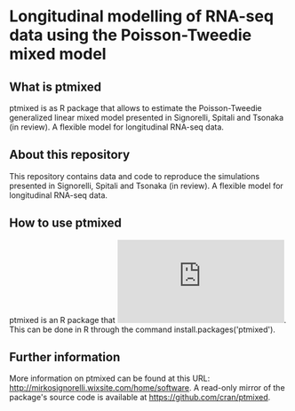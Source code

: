 # Longitudinal modelling of RNA-seq data using the Poisson-Tweedie mixed model

## What is ptmixed
ptmixed is as R package that allows to estimate the Poisson-Tweedie generalized linear mixed model presented in Signorelli, Spitali and Tsonaka (in review). A flexible model for longitudinal RNA-seq data.

## About this repository
This repository contains data and code to reproduce the simulations presented in Signorelli, Spitali and Tsonaka (in review). A flexible model for longitudinal RNA-seq data.

## How to use ptmixed
ptmixed is an R package that ![can be downloaded from CRAN](https://cran.r-project.org/web/packages/ptmixed/index.html). This can be done in R through the command install.packages('ptmixed').


## Further information
More information on ptmixed can be found at this URL: http://mirkosignorelli.wixsite.com/home/software. A read-only mirror of the package's source code is available at https://github.com/cran/ptmixed.
